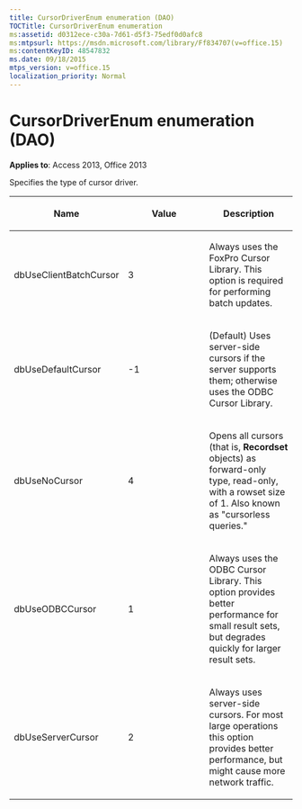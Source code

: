 ```yaml
---
title: CursorDriverEnum enumeration (DAO)
TOCTitle: CursorDriverEnum enumeration
ms:assetid: d0312ece-c30a-7d61-d5f3-75edf0d0afc8
ms:mtpsurl: https://msdn.microsoft.com/library/Ff834707(v=office.15)
ms:contentKeyID: 48547832
ms.date: 09/18/2015
mtps_version: v=office.15
localization_priority: Normal
---
```


# CursorDriverEnum enumeration (DAO)

**Applies to**: Access 2013, Office 2013

Specifies the type of cursor driver.

<table>
<colgroup>
<col style="width: 33%" />
<col style="width: 33%" />
<col style="width: 33%" />
</colgroup>
<thead>
<tr class="header">
<th><p>Name</p></th>
<th><p>Value</p></th>
<th><p>Description</p></th>
</tr>
</thead>
<tbody>
<tr class="odd">
<td><p>dbUseClientBatchCursor</p></td>
<td><p>3</p></td>
<td><p>Always uses the FoxPro Cursor Library. This option is required for performing batch updates.</p></td>
</tr>
<tr class="even">
<td><p>dbUseDefaultCursor</p></td>
<td><p>-1</p></td>
<td><p>(Default) Uses server-side cursors if the server supports them; otherwise uses the ODBC Cursor Library.</p></td>
</tr>
<tr class="odd">
<td><p>dbUseNoCursor</p></td>
<td><p>4</p></td>
<td><p>Opens all cursors (that is, <strong>Recordset</strong> objects) as forward-only type, read-only, with a rowset size of 1. Also known as &quot;cursorless queries.&quot;</p></td>
</tr>
<tr class="even">
<td><p>dbUseODBCCursor</p></td>
<td><p>1</p></td>
<td><p>Always uses the ODBC Cursor Library. This option provides better performance for small result sets, but degrades quickly for larger result sets.</p></td>
</tr>
<tr class="odd">
<td><p>dbUseServerCursor</p></td>
<td><p>2</p></td>
<td><p>Always uses server-side cursors. For most large operations this option provides better performance, but might cause more network traffic.</p></td>
</tr>
</tbody>
</table>

